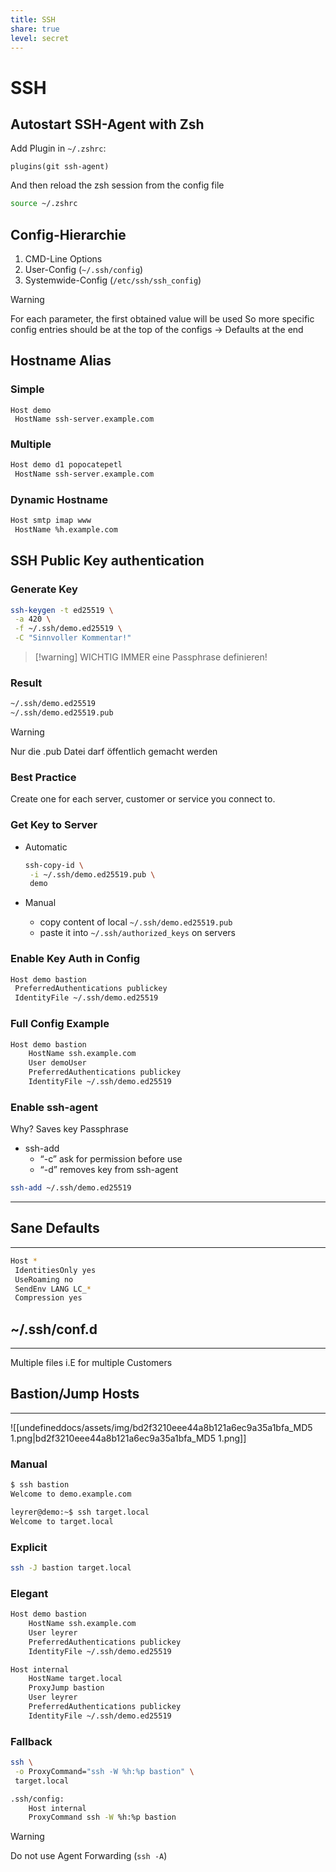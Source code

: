 ```yaml
---
title: SSH
share: true
level: secret
---
```


# SSH
## Autostart SSH-Agent with Zsh
Add Plugin in `~/.zshrc`:
```
plugins(git ssh-agent)
```
And then reload the zsh session from the config file
```sh
source ~/.zshrc
```

## Config-Hierarchie
1. CMD-Line Options
2. User-Config (`~/.ssh/config`)
3. Systemwide-Config (`/etc/ssh/ssh_config`)

> [!warning]
>  For each parameter, the first obtained value will be used 
>  So more specific config entries should be at the top of the configs 
>  $\rightarrow$ Defaults at the end

## Hostname Alias
### Simple
```shell
Host demo
 HostName ssh-server.example.com
```

### Multiple
```bash
Host demo d1 popocatepetl
 HostName ssh-server.example.com
```

### Dynamic Hostname
```bash
Host smtp imap www
 HostName %h.example.com
```

## SSH Public Key authentication
### Generate Key
```bash
ssh-keygen -t ed25519 \
 -a 420 \
 -f ~/.ssh/demo.ed25519 \
 -C "Sinnvoller Kommentar!"
```

> [!warning] WICHTIG
IMMER eine Passphrase definieren!

### Result

```bash
~/.ssh/demo.ed25519
~/.ssh/demo.ed25519.pub
```

>[!warning]
Nur die .pub Datei darf öffentlich gemacht werden

### Best Practice

Create one for each server, customer or service you connect to.

### Get Key to Server

- Automatic
    
    ```bash
    ssh-copy-id \
     -i ~/.ssh/demo.ed25519.pub \
     demo
    ```
    
- Manual
    - copy content of local
    `~/.ssh/demo.ed25519.pub`
    - paste it into `~/.ssh/authorized_keys` on
    servers

### Enable Key Auth in Config

```bash
Host demo bastion
 PreferredAuthentications publickey
 IdentityFile ~/.ssh/demo.ed25519
```

### Full Config Example

```bash
Host demo bastion
	HostName ssh.example.com
	User demoUser
	PreferredAuthentications publickey
	IdentityFile ~/.ssh/demo.ed25519
```

### Enable ssh-agent

Why? Saves key Passphrase

- ssh-add
    - “-c” ask for permission before use
    - “-d” removes key from ssh-agent

```bash
ssh-add ~/.ssh/demo.ed25519
```

---

## Sane Defaults

---

```bash
Host *
 IdentitiesOnly yes
 UseRoaming no
 SendEnv LANG LC_*
 Compression yes
```

## ~/.ssh/conf.d

---

Multiple files i.E for multiple Customers

## Bastion/Jump Hosts

---

![[undefineddocs/assets/img/bd2f3210eee44a8b121a6ec9a35a1bfa_MD5 1.png|bd2f3210eee44a8b121a6ec9a35a1bfa_MD5 1.png]]

### Manual

```bash
$ ssh bastion
Welcome to demo.example.com

leyrer@demo:~$ ssh target.local
Welcome to target.local
```

### Explicit

```bash
ssh -J bastion target.local
```

### Elegant

```bash
Host demo bastion
	HostName ssh.example.com
	User leyrer
	PreferredAuthentications publickey
	IdentityFile ~/.ssh/demo.ed25519

Host internal
	HostName target.local
	ProxyJump bastion
	User leyrer
	PreferredAuthentications publickey
	IdentityFile ~/.ssh/demo.ed25519
```

### Fallback

```bash
ssh \
 -o ProxyCommand="ssh -W %h:%p bastion" \
 target.local
```

```bash
.ssh/config:
	Host internal
	ProxyCommand ssh -W %h:%p bastion
```

>[!warning]
>Do not use Agent Forwarding (`ssh -A`)
